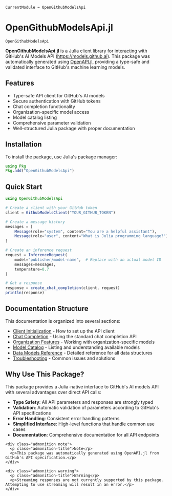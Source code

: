 ```@meta
CurrentModule = OpenGithubModelsApi
```

# OpenGithubModelsApi.jl

```@docs
OpenGithubModelsApi
```

**OpenGithubModelsApi.jl** is a Julia client library for interacting with GitHub's AI Models API (https://models.github.ai). This package was automatically generated using [OpenAPI.jl](https://github.com/OpenAPI-Generator/OpenAPI.jl), providing a type-safe and validated interface to GitHub's machine learning models.

## Features

- Type-safe API client for GitHub's AI models
- Secure authentication with GitHub tokens
- Chat completion functionality
- Organization-specific model access
- Model catalog listing
- Comprehensive parameter validation
- Well-structured Julia package with proper documentation

## Installation

To install the package, use Julia's package manager:

```julia
using Pkg
Pkg.add("OpenGithubModelsApi")
```

## Quick Start

```julia
using OpenGithubModelsApi

# Create a client with your GitHub token
client = GithubModelsClient("YOUR_GITHUB_TOKEN")

# Create a message history
messages = [
    Message(role="system", content="You are a helpful assistant"),
    Message(role="user", content="What is Julia programming language?")
]

# Create an inference request
request = InferenceRequest(
    model="publisher/model-name",  # Replace with an actual model ID
    messages=messages,
    temperature=0.7
)

# Get a response
response = create_chat_completion(client, request)
println(response)
```

## Documentation Structure

This documentation is organized into several sections:

- [Client Initialization](client.html) - How to set up the API client
- [Chat Completion](chat_completion.html) - Using the standard chat completion API
- [Organization Features](organization.html) - Working with organization-specific models
- [Model Catalog](models.html) - Listing and understanding available models
- [Data Models Reference](models_reference.html) - Detailed reference for all data structures
- [Troubleshooting](troubleshooting.html) - Common issues and solutions

## Why Use This Package?

This package provides a Julia-native interface to GitHub's AI models API with several advantages over direct API calls:

- **Type Safety**: All API parameters and responses are strongly typed
- **Validation**: Automatic validation of parameters according to GitHub's API specifications
- **Error Handling**: Consistent error handling patterns
- **Simplified Interface**: High-level functions that handle common use cases
- **Documentation**: Comprehensive documentation for all API endpoints

```@raw html
<div class="admonition note">
  <p class="admonition-title">Note</p>
  <p>This package was automatically generated using OpenAPI.jl from GitHub's API specification.</p>
</div>
```

```@raw html
<div class="admonition warning">
  <p class="admonition-title">Warning</p>
  <p>Streaming responses are not currently supported by this package. Attempting to use streaming will result in an error.</p>
</div>
```
